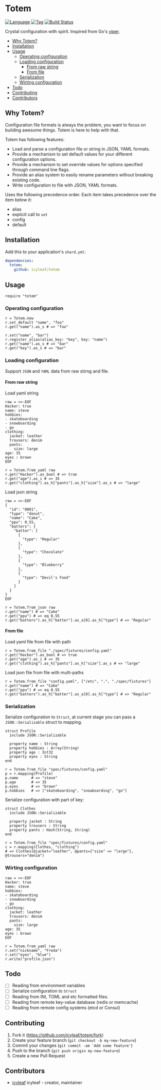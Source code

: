 # Totem

[![Language](https://img.shields.io/badge/language-crystal-776791.svg)](https://github.com/crystal-lang/crystal)
[![Tag](https://img.shields.io/github/tag/icyleaf/totem.svg)](https://github.com/icyleaf/totem/blob/master/CHANGELOG.md)
[![Build Status](https://img.shields.io/circleci/project/github/icyleaf/totem/master.svg?style=flat)](https://circleci.com/gh/icyleaf/totem)

Crystal configuration with spirit. Inspired from Go's [viper](https://github.com/spf13/viper).

<!-- TOC -->

- [Why Totem?](#why-totem)
- [Installation](#installation)
- [Usage](#usage)
  - [Operating configuration](#operating-configuration)
  - [Loading configuration](#loading-configuration)
    - [From raw string](#from-raw-string)
    - [From file](#from-file)
  - [Serialization](#serialization)
  - [Wirting configuration](#wirting-configuration)
- [Todo](#todo)
- [Contributing](#contributing)
- [Contributors](#contributors)

<!-- /TOC -->

## Why Totem?

Configuration file formats is always the problem, you want to focus on building awesome things. Totem is here to help with that.

Totem has following features:

- Load and parse a configuration file or string in JSON, YAML formats.
- Provide a mechanism to set default values for your different configuration options.
- Provide a mechanism to set override values for options specified through command line flags.
- Provide an alias system to easily rename parameters without breaking existing code.
- Write configuration to file with JSON, YAML formats.

Uses the following precedence order. Each item takes precedence over the item below it:

- alias
- explicit call to `set`
- config
- default

## Installation

Add this to your application's `shard.yml`:

```yaml
dependencies:
  totem:
    github: icyleaf/totem
```

## Usage

```crystal
require "totem"
```

### Operating configuration

```crystal
r = Totem.new
r.set_default "name", "foo"
r.get("name").as_s # => "foo"

r.set("name", "bar")
r.register_alias(alias_key: "key", key: "name")
r.get("name").as_s # => "bar"
r.get("key").as_s # => "bar"
```

### Loading configuration

Support `JSON` and `YAML` data from raw stirng and file.

#### From raw string

Load yaml string

```crystal
raw = <<-EOF
Hacker: true
name: steve
hobbies:
- skateboarding
- snowboarding
- go
clothing:
  jacket: leather
  trousers: denim
  pants:
    size: large
age: 35
eyes : brown
EOF

r = Totem.from_yaml raw
r.get("Hacker").as_bool # => true
r.get("age").as_i # => 35
r.get("clothing").as_h["pants"].as_h["size"].as_s # => "large"
```

Load json string

```crystal
raw = <<-EOF
{
  "id": "0001",
  "type": "donut",
  "name": "Cake",
  "ppu": 0.55,
  "batters": {
    "batter": [
      {
        "type": "Regular"
      },
      {
        "type": "Chocolate"
      },
      {
        "type": "Blueberry"
      },
      {
        "type": "Devil's Food"
      }
    ]
  }
}
EOF

r = Totem.from_json raw
r.get("name") # => "Cake"
r.get("ppu") # => eq 0.55
r.get("batters").as_h["batter"].as_a[0].as_h["type"] # => "Regular"
```

#### From file

Load yaml file from file with path

```crystal
r = Totem.from_file "./spec/fixtures/config.yaml"
r.get("Hacker").as_bool # => true
r.get("age").as_i # => 35
r.get("clothing").as_h["pants"].as_h["size"].as_s # => "large"
```

Load json file from file with multi-paths

```crystal
r = Totem.from_file "config.yaml", ["/etc", ".", "./spec/fixtures"]
r.get("name") # => "Cake"
r.get("ppu") # => eq 0.55
r.get("batters").as_h["batter"].as_a[0].as_h["type"] # => "Regular"
```

### Serialization

Serialize configuration to `Struct`, at current stage you can pass a `JSON::Serializable` struct to mapping.

```crystal
struct Profile
  include JSON::Serializable

  property name : String
  property hobbies : Array(String)
  property age : Int32
  property eyes : String
end

r = Totem.from_file "spec/fixtures/config.yaml"
p = r.mapping(Profile)
p.name      # => "steve"
p.age       # => 35
p.eyes      # => "brown"
p.hobbies   # => ["skateboarding", "snowboarding", "go"]
```

Serialize configuration with part of key:

```crystal
struct Clothes
  include JSON::Serializable

  property jacket : String
  property trousers : String
  property pants : Hash(String, String)
end

r = Totem.from_file "spec/fixtures/config.yaml"
c = r.mapping(Clothes, "clothing")
# => Clothes(@jacket="leather", @pants={"size" => "large"}, @trousers="denim")
```

### Wirting configuration

```crystal
raw = <<-EOF
Hacker: true
name: steve
hobbies:
- skateboarding
- snowboarding
- go
clothing:
  jacket: leather
  trousers: denim
  pants:
    size: large
age: 35
eyes : brown
EOF

r = Totem.from_yaml raw
r.set("nickname", "Freda")
r.set("eyes", "blue")
r.write("profile.json")
```

## Todo

- [ ] Reading from environment variables
- [ ] Serialize configuration to `Struct`
- [ ] Reading from INI, TOML and etc formatted files.
- [ ] Reading from remote key-value database (redis or memcache)
- [ ] Reading from remote config systems (etcd or Consul)

## Contributing

1. Fork it (<https://github.com/icyleaf/totem/fork>)
2. Create your feature branch (`git checkout -b my-new-feature`)
3. Commit your changes (`git commit -am 'Add some feature'`)
4. Push to the branch (`git push origin my-new-feature`)
5. Create a new Pull Request

## Contributors

- [icyleaf](https://github.com/icyleaf) icyleaf - creator, maintainer
